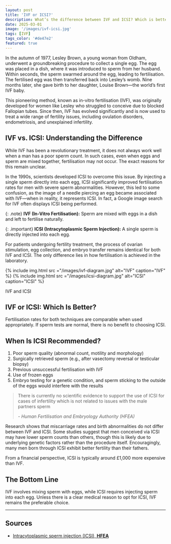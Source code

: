 ```yaml
---
layout: post
title: 'IVF or ICSI?'
description: What’s the difference between IVF and ICSI? Which is better and why should you choose one over the other?
date: 2025-03-01
image: '/images/ivf-icsi.jpg'
tags: [IVF]
tags_color: '#de47e2'
featured: true
---
```

In the autumn of 1977, Lesley Brown, a young woman from Oldham, underwent a groundbreaking procedure to collect a single egg. The egg was placed in a dish, where it was introduced to sperm from her husband. Within seconds, the sperm swarmed around the egg, leading to fertilisation. The fertilised egg was then transferred back into Lesley’s womb. Nine months later, she gave birth to her daughter, Louise Brown—the world’s first IVF baby.

This pioneering method, known as in-vitro fertilisation (IVF), was originally developed for women like Lesley who struggled to conceive due to blocked Fallopian tubes. Since then, IVF has evolved significantly and is now used to treat a wide range of fertility issues, including ovulation disorders, endometriosis, and unexplained infertility.

## IVF vs. ICSI: Understanding the Difference

While IVF has been a revolutionary treatment, it does not always work well when a man has a poor sperm count. In such cases, even when eggs and sperm are mixed together, fertilisation may not occur. The exact reasons for this remain unclear.

In the 1990s, scientists developed ICSI to overcome this issue. By injecting a single sperm directly into each egg, ICSI significantly improved fertilisation rates for men with severe sperm abnormalities. However, this led to some confusion, as the image of a needle piercing an egg became associated with IVF—when in reality, it represents ICSI. In fact, a Google image search for IVF often displays ICSI being performed.

{: .note}
**IVF (In-Vitro Fertilisation):** Sperm are mixed with eggs in a dish and left to fertilise naturally.

{: .important}
**ICSI (Intracytoplasmic Sperm Injection):** A single sperm is directly injected into each egg.

For patients undergoing fertility treatment, the process of ovarian stimulation, egg collection, and embryo transfer remains identical for both IVF and ICSI. The only difference lies in how fertilisation is achieved in the laboratory.

<div class="gallery-box">
  <div class="gallery gallery-columns-2">
    {% include img.html src ="/images/ivf-diagram.jpg" alt="IVF" caption="IVF" %}
    {% include img.html src ="/images/icsi-diagram.jpg" alt="ICSI" caption="ICSI" %}
  </div>
  <p>IVF and ICSI</p>
</div>

## IVF or ICSI: Which Is Better?

Fertilisation rates for both techniques are comparable when used appropriately. If sperm tests are normal, there is no benefit to choosing ICSI.

## When Is ICSI Recommended?

1. Poor sperm quality (abnormal count, motility and morphology)
2. Surgically retrieved sperm (e.g., after vasectomy reversal or testicular biopsy)
3. Previous unsuccessful fertilisation with IVF
4. Use of frozen eggs
5. Embryo testing for a genetic condition, and sperm sticking to the outside of the eggs would interfere with the results

> There is currently no scientific evidence to support the use of ICSI for cases of infertility which is not related to issues with the male partners sperm
>
> <cite>- Human Fertilisation and Embryology Authority (HFEA)</cite>

Research shows that miscarriage rates and birth abnormalities do not differ between IVF and ICSI. Some studies suggest that men conceived via ICSI may have lower sperm counts than others, though this is likely due to underlying genetic factors rather than the procedure itself. Encouragingly, many men born through ICSI exhibit better fertility than their fathers.

From a financial perspective, ICSI is typically around £1,000 more expensive than IVF.

## The Bottom Line

IVF involves mixing sperm with eggs, while ICSI requires injecting sperm into each egg. Unless there is a clear medical reason to opt for ICSI, IVF remains the preferable choice.

***

## Sources
- [Intracytoplasmic sperm injection (ICSI), **HFEA**](https://www.hfea.gov.uk/treatments/explore-all-treatments/intracytoplasmic-sperm-injection-icsi/)